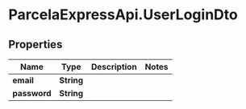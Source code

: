 # ParcelaExpressApi.UserLoginDto

## Properties
Name | Type | Description | Notes
------------ | ------------- | ------------- | -------------
**email** | **String** |  | 
**password** | **String** |  | 
